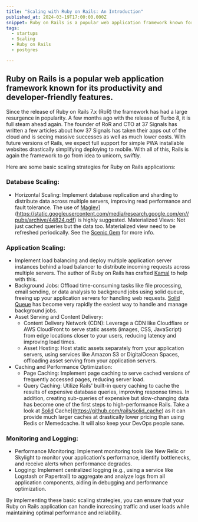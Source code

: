 ```yaml
---
title: "Scaling with Ruby on Rails: An Introduction"
published_at: 2024-03-19T17:00:00.000Z
snippet: Ruby on Rails is a popular web application framework known for its productivity and developer-friendly features. Since the release of Ruby on Rails 7.x...
tags:
  - startups
  - Scaling
  - Ruby on Rails
  - postgres

---
```


## Ruby on Rails is a popular web application framework known for its productivity and developer-friendly features.
Since the release of Ruby on Rails 7.x (RoR) the framework has had a large resurgence in popularity. A few months ago with the release of Turbo 8, it is full steam ahead again. The founder of RoR and CTO at 37 Signals has written a few articles about how 37 Signals has taken their apps out of the cloud and is seeing massive successes as well as much lower costs. With future versions of Rails, we expect full support for simple PWA installable websites drastically simplifying deploying to mobile. With all of this, Rails is again the framework to go from idea to unicorn, swiftly.

Here are some basic scaling strategies for Ruby on Rails applications:

  ### Database Scaling:
  - Horizontal Scaling: Implement database replication and sharding to distribute data across multiple servers, improving read performance and fault tolerance. The use of [Maglev](https://static.googleusercontent.com/media/research.google.com/en//pubs/archive/44824.pdf)](https://static.googleusercontent.com/media/research.google.com/en//pubs/archive/44824.pdf) is highly suggested.
Materialized Views: Not just cached queries but the data too. Materialized view need to be refreshed periodically. See the [Scenic Gem](https://github.com/scenic-views/scenic) for more info.

  ### Application Scaling:
   - Implement load balancing and deploy multiple application server instances behind a load balancer to distribute incoming requests across multiple servers. The author of Ruby on Rails has crafted [Kamal](https://kamal-deploy.org/) to help with this.
   - Background Jobs: Offload time-consuming tasks like file processing, email sending, or data analysis to background jobs using solid queue, freeing up your application servers for handling web requests. [Solid Queue](https://github.com/basecamp/solid_queue) has become very rapidly the easiest way to handle and manage background jobs.
   - Asset Serving and Content Delivery:
     - Content Delivery Network (CDN): Leverage a CDN like Cloudflare or AWS CloudFront to serve static assets (images, CSS, JavaScript) from edge locations closer to your users, reducing latency and improving load times.
     - Asset Hosting: Host static assets separately from your application servers, using services like Amazon S3 or DigitalOcean Spaces, offloading asset serving from your application servers.
   - Caching and Performance Optimization:
     - Page Caching: Implement page caching to serve cached versions of frequently accessed pages, reducing server load.
     - Query Caching: Utilize Rails' built-in query caching to cache the results of expensive database queries, improving response times. In addition, creating sub-queries of expensive but slow-changing data has become one of the first steps to high-performance Rails. Take a look at [Solid](https://github.com/rails/solid_cache) Cache](https://github.com/rails/solid_cache) as it can provide much larger caches at drastically lower pricing than using Redis or Memedcache. It will also keep your DevOps people sane.


### Monitoring and Logging:
- Performance Monitoring: Implement monitoring tools like New Relic or Skylight to monitor your application's performance, identify bottlenecks, and receive alerts when performance degrades.
- Logging: Implement centralized logging (e.g., using a service like Logstash or Papertrail) to aggregate and analyze logs from all application components, aiding in debugging and performance optimization.

By implementing these basic scaling strategies, you can ensure that your Ruby on Rails application can handle increasing traffic and user loads while maintaining optimal performance and reliability.